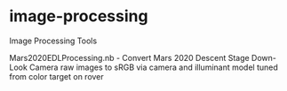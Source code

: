 # image-processing
 Image Processing Tools
 
 Mars2020EDLProcessing.nb - Convert Mars 2020 Descent Stage Down-Look Camera raw images to sRGB via camera and illuminant model tuned from color target on rover
